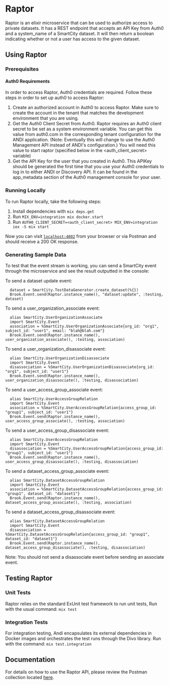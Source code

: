 # Raptor

Raptor is an elixir microservice that can be used to authorize access to private datasets. It has a REST endpoint that accepts an API Key from Auth0 and a system_name of a SmartCity dataset. It will then return a boolean indicating whether or not a user has access to the given dataset.

## Using Raptor

### Prerequisites

#### Auth0 Requirements

In order to access Raptor, Auth0 credentials are required. Follow these steps in order to set up auth0 to access Raptor:

1. Create an authorized account in Auth0 to access Raptor. Make sure to create the account in the tenant that matches the development environment that you are using.
2. Get the Auth0 Client Secret from Auth0. Raptor requires an Auth0 client secret to be set as a system environment variable. You can get this value from auth0.com in the corresponding tenant configuration for the ANDI application. (Note: Eventually this will change to use the Auth0 Management API instead of ANDI's configuration.) You will need this value to start raptor (specified below in the <auth_client_secret> variable)
3. Get the API Key for the user that you created in Auth0. This APIKey should be generated the first time that you use your Auth0 credentials to log in to either ANDI or Discovery API. It can be found in the app_metadata section of the Auth0 management console for your user.

### Running Locally

To run Raptor locally, take the following steps:

1. Install dependencies with `mix deps.get`
2. Run `MIX_ENV=integration mix docker.start`
3. Run `AUTH0_CLIENT_SECRET=<auth_client_secret> MIX_ENV=integration iex -S mix start`

Now you can visit [`localhost:4002`](http://localhost:4002/healthcheck) from your browser or via Postman and should receive a 200 OK response.

### Generating Sample Data

To test that the event stream is working, you can send a SmartCity event through the microservice and see the result outputted in the console:

To send a dataset update event:

```
  dataset = SmartCity.TestDataGenerator.create_dataset(%{})
  Brook.Event.send(Raptor.instance_name(), "dataset:update", :testing, dataset)
```

To send a user_organization_associate event:

```
  alias SmartCity.UserOrganizationAssociate
  import SmartCity.Event
  association = %SmartCity.UserOrganizationAssociate{org_id: "org1", subject_id: "user1", email: "blah@blah.com"}
  Brook.Event.send(Raptor.instance_name(), user_organization_associate(), :testing, association)
```

To send a user_organization_disassociate event:

```
  alias SmartCity.UserOrganizationDisassociate
  import SmartCity.Event
  disassociation = %SmartCity.UserOrganizationDisassociate{org_id: "org1", subject_id: "user1"}
  Brook.Event.send(Raptor.instance_name(), user_organization_disassociate(), :testing, disassociation)
```
To send a user_access_group_associate event:

```
  alias SmartCity.UserAccessGroupRelation
  import SmartCity.Event
  association = %SmartCity.UserAccessGroupRelation{access_group_id: "group1", subject_id: "user1"}
  Brook.Event.send(Raptor.instance_name(), user_access_group_associate(), :testing, association)
```

To send a user_access_group_disassociate event:

```
  alias SmartCity.UserAccessGroupRelation
  import SmartCity.Event
  disassociation = %SmartCity.UserAccessGroupRelation{access_group_id: "group1", subject_id: "user1"}
  Brook.Event.send(Raptor.instance_name(), user_access_group_disassociate(), :testing, disassociation)
```

To send a dataset_access_group_associate event:

```
  alias SmartCity.DatasetAccessGroupRelation
  import SmartCity.Event
  association = %SmartCity.DatasetAccessGroupRelation{access_group_id: "group1", dataset_id: "dataset1"}
  Brook.Event.send(Raptor.instance_name(), dataset_access_group_associate(), :testing, association)
```

To send a dataset_access_group_disassociate event:

```
  alias SmartCity.DatasetAccessGroupRelation
  import SmartCity.Event
  disassociation = %SmartCity.DatasetAccessGroupRelation{access_group_id: "group1", dataset_id: "dataset1"}
  Brook.Event.send(Raptor.instance_name(), dataset_access_group_disassociate(), :testing, disassociation)
```

Note: You should not send a disassociate event before sending an associate event.

## Testing Raptor

### Unit Tests

Raptor relies on the standard ExUnit test framework to run unit tests, Run with the usual command: `mix test`

### Integration Tests

For integration testing, Andi encapsulates its external dependencies in Docker images and orchestrates the test runs through the Divo library. Run with the command: `mix test.integration`

## Documentation

For details on how to use the Raptor API, please review the Postman collection located [here](https://github.com/UrbanOS-Public/smartcitiesdata/blob/master/apps/raptor/Raptor.postman_collection.json).
